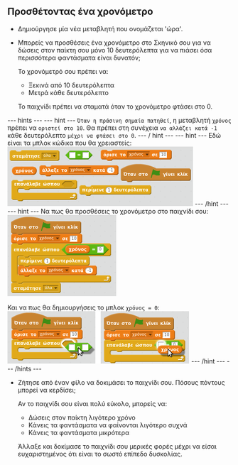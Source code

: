 ## Προσθέτοντας ένα χρονόμετρο

+ Δημιούργησε μία νέα μεταβλητή που ονομάζεται 'ώρα'.

+ Μπορείς να προσθέσεις ένα χρονόμετρο στο Σκηνικό σου για να δώσεις στον παίκτη σου μόνο 10 δευτερόλεπτα για να πιάσει όσα περισσότερα φαντάσματα είναι δυνατόν;
    
    Το χρονόμετρό σου πρέπει να:
    
    + Ξεκινά από 10 δευτερόλεπτα
    + Μετρά κάθε δευτερόλεπτο
    
    Το παιχνίδι πρέπει να σταματά όταν το χρονόμετρο φτάσει στο 0.

\--- hints \--- \--- hint \--- `Όταν η πράσινη σημαία πατηθεί`, η μεταβλητή `χρόνος` πρέπει να `οριστεί στο 10`. Θα πρέπει στη συνέχεια `να αλλάζει κατά -1` κάθε δευτερόλεπτο `μέχρι να φτάσει στο 0`. \--- / hint \--- \--- hint \--- Εδώ είναι τα μπλοκ κώδικα που θα χρειαστείς: ![screenshot](images/ghost-timer-blocks.png) \--- /hint \--- \--- hint \--- Να πως θα προσθέσεις το χρονόμετρο στο παιχνίδι σου: ![screenshot](images/ghost-timer-code.png)

Και να πως θα δημιουργήσεις το μπλοκ `χρόνος = 0`: ![screenshot](images/ghost-timer-help.png) \--- /hint \--- \--- /hints \---

+ Ζήτησε από έναν φίλο να δοκιμάσει το παιχνίδι σου. Πόσους πόντους μπορεί να κερδίσει;
    
    Αν το παιχνίδι σου είναι πολύ εύκολο, μπορείς να:
    
    + Δώσεις στον παίκτη λιγότερο χρόνο
    + Κάνεις τα φαντάσματα να φαίνονται λιγότερο συχνά
    + Κάνεις τα φαντάσματα μικρότερα
    
    Άλλαξε και δοκίμασε το παιχνίδι σου μερικές φορές μέχρι να είσαι ευχαριστημένος ότι είναι το σωστό επίπεδο δυσκολίας.